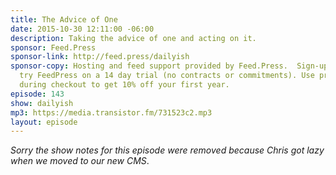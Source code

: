 ```yaml
---
title: The Advice of One
date: 2015-10-30 12:11:00 -06:00
description: Taking the advice of one and acting on it.
sponsor: Feed.Press
sponsor-link: http://feed.press/dailyish
sponsor-copy: Hosting and feed support provided by Feed.Press.  Sign-up today and
  try FeedPress on a 14 day trial (no contracts or commitments). Use promo code "dailyish"
  during checkout to get 10% off your first year.
episode: 143
show: dailyish
mp3: https://media.transistor.fm/731523c2.mp3
layout: episode
---
```


<em>Sorry the show notes for this episode were removed because Chris got lazy when we moved to our new CMS</em>.
